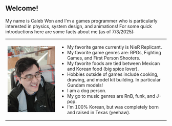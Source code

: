 ## Welcome!

My name is Caleb Won and I'm a games programmer who is particularly interested in physics, system design, and animations! For some quick introductions here are some facts about me (as of 7/3/2025):

<table border="0" cellspacing="0" cellpadding="0">
<tr>
<td><img src="./Images/Me.jpg" alt="Diagram" width="400"/></td>
<td>

  - My favorite game currently is NieR Replicant.
  - My favorite game genres are: RPGs, Fighting Games, and First Person Shooters.
  - My favorite foods are tied between Mexican and Korean food (big spice lover).
  - Hobbies outside of games include cooking, drawing, and model kit building. In particular Gundam models!
  - I am a dog person.
  - My go to music genres are RnB, funk, and J-pop.
  - I'm 100% Korean, but was completely born and raised in Texas (yeehaw).

</td>
</tr>
</table>

<!--
**Wonton230/Wonton230** is a ✨ _special_ ✨ repository because its `README.md` (this file) appears on your GitHub profile.

Here are some ideas to get you started:

- 🔭 I’m currently working on ...
- 🌱 I’m currently learning ...
- 👯 I’m looking to collaborate on ...
- 🤔 I’m looking for help with ...
- 💬 Ask me about ...
- 📫 How to reach me: ...
- 😄 Pronouns: ...
- ⚡ Fun fact: ...
-->

